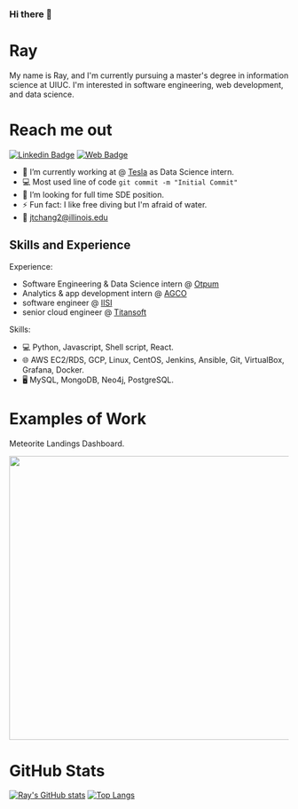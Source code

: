 ### Hi there 👋

# Ray
My name is Ray, and I'm currently pursuing a master's degree in information science at UIUC.
I'm interested in software engineering, web development, and data science.

# Reach me out
[![Linkedin Badge](https://img.shields.io/badge/LinkedIn-blue?style=flat&logo=linkedin&labelColor=blue)](https://www.linkedin.com/in/jui-ting-ray-chang/) 
[![Web Badge](https://img.shields.io/badge/Web-Ray%20Chang-yellow)](https://raychangcode.github.io/personal_site/)

- 🔭 I’m currently working at @ [Tesla](https://www.tesla.com/) as Data Science intern.
- :computer: Most used line of code `git commit -m "Initial Commit"`
- 🤔 I’m looking for full time SDE position.
- ⚡ Fun fact: I like free diving but I'm afraid of water.
- 📧 jtchang2@illinois.edu

## Skills and Experience
Experience:
* Software Engineering & Data Science intern @ [Otpum](https://www.optumlabs.com/)
* Analytics & app development intern @ [AGCO](https://www.agcocorp.com/)
* software engineer @ [IISI](https://www.iisigroup.com/)
* senior cloud engineer @ [Titansoft](https://www.titansoft.com/en)

Skills:
* 💻 Python, Javascript, Shell script, React.
* 🌐 AWS EC2/RDS, GCP, Linux, CentOS, Jenkins, Ansible, Git, VirtualBox, Grafana, Docker.
* 🖥 MySQL, MongoDB, Neo4j, PostgreSQL.


# Examples of Work
<label>Meteorite Landings Dashboard.</label>
<div>
<img src="https://github.com/raychangCode/personal_site/blob/dad055140060df4519925f089b52f7d878462b0a/images/meteor.png" width="512" >
</div>

# GitHub Stats
[![Ray's GitHub stats](https://github-readme-stats.vercel.app/api?username=raychangCode)](https://github.com/anuraghazra/github-readme-stats)
[![Top Langs](https://github-readme-stats.vercel.app/api/top-langs/?username=raychangCode)](https://github.com/anuraghazra/github-readme-stats)

